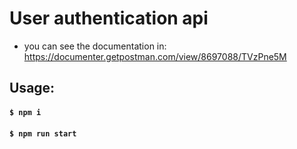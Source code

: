 # User authentication api

- you can see the documentation in: https://documenter.getpostman.com/view/8697088/TVzPne5M

## Usage:

#### `$ npm i`

#### `$ npm run start`